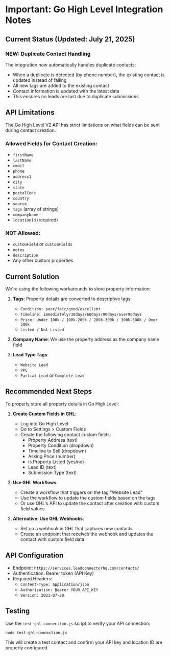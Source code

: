 # Important: Go High Level Integration Notes

## Current Status (Updated: July 21, 2025)

### NEW: Duplicate Contact Handling
The integration now automatically handles duplicate contacts:
- When a duplicate is detected (by phone number), the existing contact is updated instead of failing
- All new tags are added to the existing contact
- Contact information is updated with the latest data
- This ensures no leads are lost due to duplicate submissions

## API Limitations

The Go High Level V2 API has strict limitations on what fields can be sent during contact creation.

### Allowed Fields for Contact Creation:
- `firstName`
- `lastName` 
- `email`
- `phone`
- `address1`
- `city`
- `state`
- `postalCode`
- `country`
- `source`
- `tags` (array of strings)
- `companyName`
- `locationId` (required)

### NOT Allowed:
- `customField` or `customFields`
- `notes`
- `description`
- Any other custom properties

## Current Solution

We're using the following workarounds to store property information:

1. **Tags**: Property details are converted to descriptive tags:
   - `Condition: poor/fair/good/excellent`
   - `Timeline: immediately/30days/60days/90days/over90days`
   - `Price: Under 100k / 100k-200k / 200k-300k / 300k-500k / Over 500k`
   - `Listed / Not Listed`

2. **Company Name**: We use the property address as the company name field

3. **Lead Type Tags**: 
   - `Website Lead`
   - `PPC`
   - `Partial Lead` or `Complete Lead`

## Recommended Next Steps

To properly store all property details in Go High Level:

1. **Create Custom Fields in GHL**:
   - Log into Go High Level
   - Go to Settings > Custom Fields
   - Create the following contact custom fields:
     - Property Address (text)
     - Property Condition (dropdown)
     - Timeline to Sell (dropdown)
     - Asking Price (number)
     - Is Property Listed (yes/no)
     - Lead ID (text)
     - Submission Type (text)

2. **Use GHL Workflows**:
   - Create a workflow that triggers on the tag "Website Lead"
   - Use the workflow to update the custom fields based on the tags
   - Or use GHL's API to update the contact after creation with custom field values

3. **Alternative: Use GHL Webhooks**:
   - Set up a webhook in GHL that captures new contacts
   - Create an endpoint that receives the webhook and updates the contact with custom field data

## API Configuration

- Endpoint: `https://services.leadconnectorhq.com/contacts/`
- Authentication: Bearer token (API Key)
- Required Headers:
  - `Content-Type: application/json`
  - `Authorization: Bearer YOUR_API_KEY`
  - `Version: 2021-07-28`

## Testing

Use the `test-ghl-connection.js` script to verify your API connection:

```bash
node test-ghl-connection.js
```

This will create a test contact and confirm your API key and location ID are properly configured.